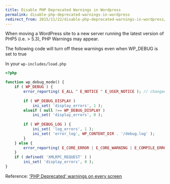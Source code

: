 ```yaml
---
title: Disable PHP Deprecated Warnings in Wordpress
permalink: disable-php-deprecated-warnings-in-wordpress
redirect_from: 2015/11/22/disable-php-deprecated-warnings-in-wordpress/
---
```


When moving a WordPress site to a new server running the latest version of PHP5 (i.e. > 5.3), PHP Warnings may appear.

The following code will turn off these warnings even when WP_DEBUG is set to true

In your `wp-includes/load.php`

```php
<?php

function wp_debug_mode() {
	if ( WP_DEBUG ) {
		error_reporting( E_ALL ^ E_NOTICE ^ E_USER_NOTICE ); // changed from error_reporting( E_ALL );
	
		if ( WP_DEBUG_DISPLAY )
			ini_set( 'display_errors', 1 );
		elseif ( null !== WP_DEBUG_DISPLAY )
			ini_set( 'display_errors', 0 );
	
		if ( WP_DEBUG_LOG ) {
			ini_set( 'log_errors', 1 );
			ini_set( 'error_log', WP_CONTENT_DIR . '/debug.log' );
		}
	} else {
		error_reporting( E_CORE_ERROR | E_CORE_WARNING | E_COMPILE_ERROR | E_ERROR | E_WARNING | E_PARSE | E_USER_ERROR | E_USER_WARNING | E_RECOVERABLE_ERROR );
	}
	if ( defined( 'XMLRPC_REQUEST' ) )
		ini_set( 'display_errors', 0 );
}
```

Reference:
['PHP Deprecated' warnings on every screen](https://wordpress.org/support/topic/php-deprecated-warnings-on-every-screen)
